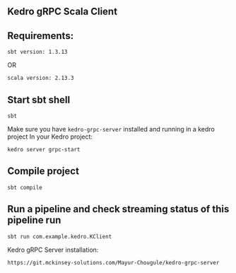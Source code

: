 ## Kedro gRPC Scala Client

## Requirements:
`sbt version: 1.3.13`

OR 

`scala version: 2.13.3`
## Start sbt shell 
`sbt`


Make sure you have `kedro-grpc-server` installed and running in a kedro project
In your Kedro project:

`kedro server grpc-start`

## Compile project
`sbt compile`

## Run a pipeline and check streaming status of this pipeline run
`sbt run com.example.kedro.KClient`



Kedro gRPC Server installation:

`https://git.mckinsey-solutions.com/Mayur-Chougule/kedro-grpc-server`